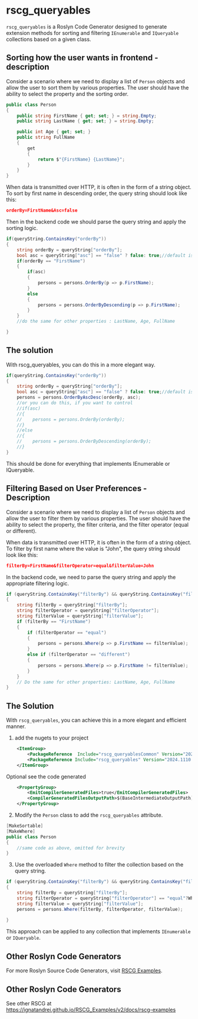 
# rscg_queryables

`rscg_queryables` is a Roslyn Code Generator designed to generate extension methods for sorting and filtering `IEnumerable` and `IQueryable` collections based on a given class.



## Sorting how the user wants in frontend  - description

Consider a scenario where we need to display a list of `Person` objects and allow the user to sort them by various properties. The user should have the ability to select the property and the sorting order.

```csharp
public class Person
{
    public string FirstName { get; set; } = string.Empty;
    public string LastName { get; set; } = string.Empty;

    public int Age { get; set; }
    public string FullName
    {
        get
        {
            return $"{FirstName} {LastName}";
        }
    }
}
```

When data is transmitted over HTTP, it is often in the form of a string object. To sort by first name in descending order, the query string should look like this:

```json
orderBy=FirstName&Asc=false
```

Then in the backend code we should parse the query string and apply the sorting logic.

```csharp
if(queryString.ContainsKey("orderBy"))
{
    string orderBy = queryString["orderBy"];
    bool asc = queryString["asc"] == "false" ? false: true;//default is true
    if(orderBy == "FirstName")
    {
        if(asc)
        {
            persons = persons.OrderBy(p => p.FirstName);
        }
        else
        {
            persons = persons.OrderByDescending(p => p.FirstName);
        }
    }
    //do the same for other properties : LastName, Age, FullName

}
```

## The solution

With rscg_queryables, you can do this in a more elegant way.

```csharp
if(queryString.ContainsKey("orderBy"))
{
    string orderBy = queryString["orderBy"];
    bool asc = queryString["asc"] == "false" ? false: true;//default is true
    persons = persons.OrderByAscDesc(orderBy, asc);
    //or you can do this, if you want to control 
    //if(asc)
    //{
    //    persons = persons.OrderBy(orderBy);
    //}
    //else
    //{
    //    persons = persons.OrderByDescending(orderBy);
    //}
}
```

This should be done for everything that implements IEnumerable or IQueryable.



## Filtering Based on User Preferences - Description

Consider a scenario where we need to display a list of `Person` objects and allow the user to filter them by various properties. The user should have the ability to select the property, the filter criteria, and the filter operator (equal or different).

When data is transmitted over HTTP, it is often in the form of a string object. To filter by first name where the value is "John", the query string should look like this:

```json
filterBy=FirstName&filterOperator=equal&filterValue=John
```

In the backend code, we need to parse the query string and apply the appropriate filtering logic.

```csharp
if (queryString.ContainsKey("filterBy") && queryString.ContainsKey("filterOperator") && queryString.ContainsKey("filterValue"))
{
    string filterBy = queryString["filterBy"];
    string filterOperator = queryString["filterOperator"];
    string filterValue = queryString["filterValue"];
    if (filterBy == "FirstName")
    {
        if (filterOperator == "equal")
        {
            persons = persons.Where(p => p.FirstName == filterValue);
        }
        else if (filterOperator == "different")
        {
            persons = persons.Where(p => p.FirstName != filterValue);
        }
    }
    // Do the same for other properties: LastName, Age, FullName
}
```

## The Solution

With `rscg_queryables`, you can achieve this in a more elegant and efficient manner.

1. add the  nugets to your project

```xml
	<ItemGroup>
		<PackageReference  Include="rscg_queryablesCommon" Version="2024.1110.1054" />
		<PackageReference Include="rscg_queryables" Version="2024.1110.1054"  OutputItemType="Analyzer" ReferenceOutputAssembly="false" />
	</ItemGroup>
```

Optional see the code generated
```xml
	<PropertyGroup>
		<EmitCompilerGeneratedFiles>true</EmitCompilerGeneratedFiles>
		<CompilerGeneratedFilesOutputPath>$(BaseIntermediateOutputPath)\GX</CompilerGeneratedFilesOutputPath>
	</PropertyGroup>
```

2. Modify the `Person` class to add the `rscg_queryables` attribute.

```csharp
[MakeSortable]
[MakeWhere]
public class Person
{
    //same code as above, omitted for brevity
}
```

3. Use the overloaded `Where` method to filter the collection based on the query string.

```csharp
if (queryString.ContainsKey("filterBy") && queryString.ContainsKey("filterOperator") && queryString.ContainsKey("filterValue"))
{
    string filterBy = queryString["filterBy"];
    string filterOperator = queryString["filterOperator"] == "equal"?WhereOperator.Equal:WhereOperator.Different;
    string filterValue = queryString["filterValue"];
    persons = persons.Where(filterBy, filterOperator, filterValue);
    
}
```

This approach can be applied to any collection that implements `IEnumerable` or `IQueryable`.

## Other Roslyn Code Generators

For more Roslyn Source Code Generators, visit [RSCG Examples](https://ignatandrei.github.io/RSCG_Examples/v2/docs/rscg-examples).


## Other Roslyn Code Generators

See other RSCG at https://ignatandrei.github.io/RSCG_Examples/v2/docs/rscg-examples 

